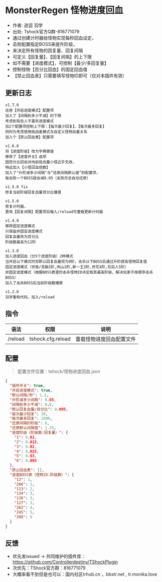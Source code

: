 # MonsterRegen 怪物进度回血
- 作者: 途逗 羽学
- 出处: Tshock官方Q群-816771079
- 通过创建计时器给怪物实现每秒回血设定，
- 击败配置指定BOSS来提升阶级，
- 来决定所有怪物的回复量、回复间隔
- 可定义【回复量】、【回复间隔】的上下限
- 如不需要【进度模式】，可控制【最少/多回复量】
- 控制怪物【百分比回血】的固定回血值
- 【禁止回血表】只需要填写怪物ID即可（仅对本插件有效）

## 更新日志

```
v1.7.0
还原【开启进度模式】配置项
加入了【间隔到多少不减】的下限
考虑到有些人不喜欢进度模式
加2个配置项控制上下限：【每次最少回复】、【每次最多回复】
同时为考虑使用挑战者模式与自定义怪物血量关系
加入个【禁止回血表】配置项

v1.6.0
将【进度阶级】改为字典键值
移除了【进度开关】选项
因百分比回血对肉前低血量小怪近乎无效，
特此加入【小怪回血倍数】
加入了"升阶减多少间隔"与“还原间隔默认值”的配置项，
每击败一个BOSS就会减0.05（击败月总自动还原）

v1.5.0 fix
修复当前阶级回复血量百分比播报

v1.5.0
修复计时器，
更改【回复间隔】配置项后输入/reload可重载更新计时器

v1.4.0
移除固定进度模式
只保留非固定进度模式
回复血量改为百分比
阶级数最高为12阶

v1.3.0
加入进度回血（分5个进度阶级）2种模式
当开启以下模式时将默认回复血量视为0阶，击杀以下BOSS后通过升阶提高怪物回复值
固定进度模式（世吞/克脑1阶,肉山2阶,新一王3阶,世花4阶,石巨人5阶）
非固定进度模式（根据BOSS表里的击杀怪物ID决定取其最高阶级，解决玩家不按顺序击杀BOSS）
加入了击杀BOSS后当前阶级数播报

v1.2.0
羽学重构代码，加入/reload

```

## 指令

| 语法           |        权限         |   说明   |
| -------------- | :-----------------: | :------: |
| /reload | tshock.cfg.reload  | 重载怪物进度回血配置文件   |

## 配置
> 配置文件位置：tshock/怪物进度回血.json
```json
{
  "插件开关": true,
  "开启进度模式": true,
  "默认间隔/秒": 1.2,
  "升阶减多少间隔": 0.05,
  "间隔到多少不减": 0.0,
  "默认回复血量/百分比": 0.005,
  "每次最少回复": 20,
  "每次最多回复": 1000,
  "还原间隔的阶级": 6,
  "还原默认间隔值": 1.25,
  "进度阶级（阶级数:回复量）": {
    "1": 0.01,
    "2": 0.015,
    "3": 0.02,
    "4": 0.025,
    "5": 0.03,
    "6": 0.005
  },
  "禁止回血表": [],
  "进度BOSS表（怪物ID:阶级数）": {
    "13": 1,
    "266": 1,
    "113": 2,
    "134": 3,
    "126": 3,
    "127": 3,
    "262": 4,
    "245": 5,
    "398": 6
  }
}
```
## 反馈
- 优先发issued -> 共同维护的插件库：https://github.com/Controllerdestiny/TShockPlugin
- 次优先：TShock官方群：816771079
- 大概率看不到但是也可以：国内社区trhub.cn ，bbstr.net , tr.monika.love
